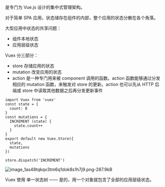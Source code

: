 是专门为 Vue.js 设计的集中式管理架构。

对于简单 SPA 应用，状态储存在组件的内部，整个应用的状态分散在各个角落。

大型应用中状态的共享问题：

- 组件本地状态
- 应用层级状态

Vuex 分三部分：

- store 存储应用的状态
- mutation 改变应用的状态
- action 是一种专门用来被 component 调用的函数。action 函数能够通过分发相应的 mutation 函数，来触发对 store 的更新。action 也可以先从 HTTP 后端或 store 中读取其他数据之后再分发更新事件

```
import Vuex from 'vuex'
const state = {
  count: 0
}
const mutations = {
  INCREMENT (state) {
    state.count++
  }
}
export default new Vuex.Store({
  state,
  mutations
})

store.dispatch('INCREMENT')
```

![image_1as48tqkqv3tm6q1dok8s1h7j9.png-287.9kB][1]

Vuex 使用 单一状态树 —— 是的，用一个对象就包含了全部的应用层级状态。

  [1]: http://static.zybuluo.com/uruir/qm8aj1499nwfvrw3kn4zn7ae/image_1as48tqkqv3tm6q1dok8s1h7j9.png
